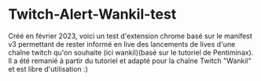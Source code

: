 # Twitch-Alert-Wankil-test
Créé en février 2023, voici un test d'extension chrome basé sur le manifest v3 permettant de rester informé en live des lancements de lives d'une chaîne twitch qu'on souhaite (ici wankil)(basé sur le tutoriel de Pentiminax). Il a été remanié à partir du tutoriel et adapté pour la chaîne Twitch "Wankil" et est libre d'utilisation :)
